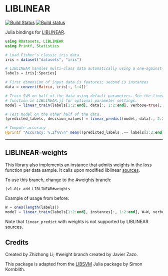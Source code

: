 # LIBLINEAR

[![Build Status](https://travis-ci.org/innerlee/LIBLINEAR.jl.svg?branch=master)](https://travis-ci.org/innerlee/LIBLINEAR.jl)
[![Build status](https://ci.appveyor.com/api/projects/status/x9jq6w5mji1u6eff?svg=true)](https://ci.appveyor.com/project/innerlee/liblinear-jl)

Julia bindings for [LIBLINEAR](https://www.csie.ntu.edu.tw/~cjlin/liblinear/).

```julia
using RDatasets, LIBLINEAR
using Printf, Statistics

# Load Fisher's classic iris data
iris = dataset("datasets", "iris")

# LIBLINEAR handles multi-class data automatically using a one-against-the rest strategy
labels = iris[:Species]

# First dimension of input data is features; second is instances
data = convert(Matrix, iris[:, 1:4])'

# Train SVM on half of the data using default parameters. See the linear_train
# function in LIBLINEAR.jl for optional parameter settings.
model = linear_train(labels[1:2:end], data[:, 1:2:end], verbose=true);

# Test model on the other half of the data.
(predicted_labels, decision_values) = linear_predict(model, data[:, 2:2:end]);

# Compute accuracy
@printf "Accuracy: %.2f%%\n" mean((predicted_labels .== labels[2:2:end]))*100
```

---

## LIBLINEAR-weights

This library also implements an instance that admits weights in the loss function per data sample.
It calls upon modified liblinear [sources](https://www.csie.ntu.edu.tw/~cjlin/libsvmtools/#weights_for_data_instances).

To use this branch, change to the #weights branch:
```
(v1.0)> add LIBLINEAR#weights
```

Example of usage from before:
```julia
W = ones(length(labels))
model = linear_train(labels[1:2:end], instances[:, 1:2:end], W=W, verbose=true);
```
Note that `linear_predict` with weights is not supported by LIBLINEAR sources.



## Credits

Created by Zhizhong Li; #weight branch created by Javier Zazo.

This package is adapted from the [LIBSVM](https://github.com/simonster/LIBSVM.jl) Julia package by Simon Kornblith.
